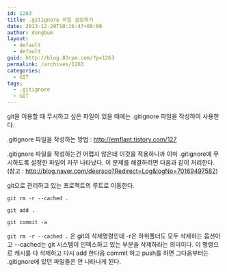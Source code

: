 ```yaml
---
id: 1263
title: .gitignore 파일 설정하기
date: 2013-12-20T10:16:47+09:00
author: dongbum
layout:
  - default
  - default
guid: http://blog.83rpm.com/?p=1263
permalink: /archives/1263
categories:
  - GIT
tags:
  - .gitignore
  - GIT
---
```

git을 이용할 때 무시하고 싶은 파일이 있을 때에는 .gitignore 파일을 작성하여 사용한다.

.gitignore 파일을 작성하는 방법 : <http://emflant.tistory.com/127>

.gitignore 파일을 작성하는건 어렵지 않은데 이것을 적용하니까 이미 .gitignore에 무시하도록 설정한 파일이 자꾸 나타났다. 이 문제를 해결하려면 다음과 같이 처리한다. (참고 : <http://blog.naver.com/deersoo?Redirect=Log&logNo=70169497582>)

git으로 관리하고 있는 프로젝트의 루트로 이동한다.

```
git rm -r --cached .

git add .

git commit -a
```

`git rm -r --cached .` 은 git의 삭제명령인데 -r은 하위폴더도 모두 삭제하는 옵션이고 --cached는 git 시스템이 인덱스하고 있는 부분을 삭제하라는 의미이다. 이 명령으로 캐시를 다 삭제하고 다시 add 한다음 commit 하고 push를 하면 그다음부터는 .gitignore에 있던 파일들은 안 나타나게 된다.
